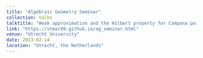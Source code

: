 ```yaml
---
title: "Algebraic Geometry Seminar"
collection: talks
talktitle: "Weak approximation and the Hilbert property for Campana points"
link: "https://stmar89.github.io/ag_seminar.html"
venue: "Utrecht University"
date: 2023-02-14
location: "Utrecht, the Netherlands"
---
```

